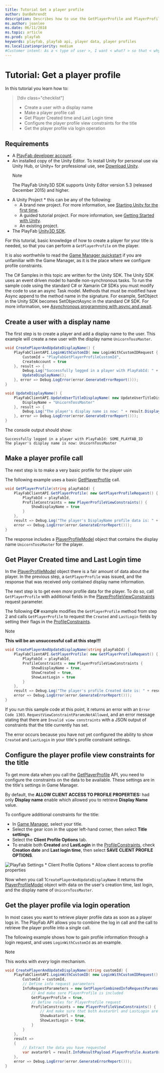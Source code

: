 ```yaml
---
title: Tutorial Get a player profile
author: DanBehrendt
description: Describes how to use the GetPlayerProfile and PlayerProfileViewConstraints APIs to retrieve player profile data.
ms.author: joanlee
ms.date: 06/11/2018
ms.topic: article
ms.prod: playfab
keywords: playfab, playfab api, player data, player profiles
ms.localizationpriority: medium
#Customer intent: As a < type of user >, I want < what? > so that < why? >
---
```


# Tutorial: Get a player profile

In this tutorial you learn how to:

> [!div class="checklist"]
> * Create a user with a display name
> * Make a player profile call
> * Get Player Created time and Last Login time
> * Configure the player profile view constraints for the title
> * Get the player profile via login operation

## Requirements

* A [PlayFab developer account](https://developer.playfab.com/en-us/sign-up).
* An installed copy of the Unity Editor. To install Unity for personal use via Unity Hub, or Unity+ for professional use, see [Download Unity](https://unity3d.com/get-unity/download).
  > [!NOTE]
  > The PlayFab Unity3D SDK supports Unity Editor version 5.3 (released December 2015) and higher.
* A Unity Project * this can be any of the following:
  * A brand new project. For more information, see [Starting Unity for the first time](https://docs.unity3d.com/Manual/GettingStarted.html).
  * A guided tutorial project. For more information, see [Getting Started with Unity](https://learn.unity.com/).
  * An existing project.
* The PlayFab [Unity3D SDK](../../../sdks/unity3d/index.md).

For this tutorial, basic knowledge of how to create a player for your title is needed, so that you can perform a `GetPlayerProfile` on the player.

It is also worthwhile to read the [Game Manager quickstart](../../../gamemanager/quickstart.md) if you are unfamiliar with the Game Manager, as it is the place where we configure profile constraints.

The C# Samples in this topic are written for the Unity SDK. The Unity SDK uses an event driven model to handle non-synchronous tasks. To run the sample code using the standard C# or Xamarin C# SDKs you must modify the code to use an async Task model. Methods that must be modified have Async append to the method name in the signature. For example, SetObject in the Unity SDK becomes SetObjectAsync in the standard C# SDK. For more information, see [Asynchronous programming with async and await](/dotnet/csharp/programming-guide/concepts/async/).

## Create a user with a display name

The first step is to create a player and add a display name to the user. This example will create a new user with the display name `UnicornTossMaster`.

```csharp
void CreatePlayerAndUpdateDisplayName() {
    PlayFabClientAPI.LoginWithCustomID( new LoginWithCustomIDRequest {
        CustomId = "PlayFabGetPlayerProfileCustomId",
        CreateAccount = true
    }, result => {
        Debug.Log("Successfully logged in a player with PlayFabId: " + result.PlayFabId);
        UpdateDisplayName();
    }, error => Debug.LogError(error.GenerateErrorReport()));
}

void UpdateDisplayName() {
    PlayFabClientAPI.UpdateUserTitleDisplayName( new UpdateUserTitleDisplayNameRequest {
        DisplayName = "UnicornTossMaster"
    }, result => {
        Debug.Log("The player's display name is now: " + result.DisplayName);
    }, error => Debug.LogError(error.GenerateErrorReport()));
}
```

The console output should show:

```
Successfully logged in a player with PlayFabId: SOME_PLAYFAB_ID
The player's display name is now: UnicornTossMaster
```

## Make a player profile call

The next step is to make a very basic profile for the player usin

The following example uses a basic [GetPlayerProfile](xref:titleid.playfabapi.com.server.accountmanagement.getplayerprofile) call.

```csharp
void GetPlayerProfile(string playFabId) {
    PlayFabClientAPI.GetPlayerProfile( new GetPlayerProfileRequest() {
        PlayFabId = playFabId,
        ProfileConstraints = new PlayerProfileViewConstraints() {
            ShowDisplayName = true
        }
    },
    result => Debug.Log("The player's DisplayName profile data is: " + result.PlayerProfile.DisplayName),
    error => Debug.LogError(error.GenerateErrorReport()));
}
```

The response includes a [PlayerProfileModel](xref:titleid.playfabapi.com.server.accountmanagement.getplayerprofile#playerprofilemodel) object that contains the display name `UnicornTossMaster` for the player.

## Get Player Created time and Last Login time

In the [PlayerProfileModel](xref:titleid.playfabapi.com.server.accountmanagement.getplayerprofile#playerprofilemodel) object there is a fair amount of data about the player. In the previous step, a `GetPlayerProfile` was issued, and the response that was received only contained display name information.

The next step is to get even *more* profile data for the player. To do so, call `GetPlayerProfile` with additional fields in the [PlayerProfileViewConstraints](xref:titleid.playfabapi.com.server.accountmanagement.getplayerprofile#playerprofileviewconstraints) request parameter.

The following **C#** example modifies the `GetPlayerProfile` method from step 2 and calls `GetPlayerProfile` to request the `Created` and `LastLogin` fields by setting their flags in the [ProfileConstraints](xref:titleid.playfabapi.com.server.accountmanagement.getplayerprofile#playerprofileviewconstraints).

> [!NOTE]
> **This will be an unsuccessful call at this step!!!**

```csharp
void CreatePlayerAndUpdateDisplayName(string playFabId) {
    PlayFabClientAPI.GetPlayerProfile( new GetPlayerProfileRequest() {
        PlayFabId = playFabId,
        ProfileConstraints = new PlayerProfileViewConstraints {
            ShowDisplayName = true,
            ShowCreated = true,
            ShowLastLogin = true
        }
    },
    result => Debug.Log("The player's profile Created date is: " + result.PlayerProfile.Created),
    error => Debug.LogError(error.GenerateErrorReport()));
}
```

If you run this sample code at this point, it returns an error with an `Error Code 1303`. `RequestViewConstraintParamsNotAllowed`, and an error message stating that there are `Invalid view constraints` with a JSON output of constraints that the title currently has set.

The error occurs because you have not yet configured the ability to show `Created` and `LastLogin` in your title's profile constraint settings.

## Configure the player profile view constraints for the title

To get more data when you call the [GetPlayerProfile](xref:titleid.playfabapi.com.server.accountmanagement.getplayerprofile) API, you need to configure the constraints on the data to be available. These settings are in the title's settings in Game Manager.

By default, the **ALLOW CLIENT ACCESS TO PROFILE PROPERTIES:** had only **Display name** enable which allowed you to retrieve **Display Name** value.

To configure additional constraints for the title:

* In [Game Manager](https://developer.playfab.com/en-US/login), select your title.
* Select the gear icon in the upper left-hand corner, then select **Title settings**.
* Select the **Client Profile Options** tab.
* To enable both **Created** and **LastLogin** in the [ProfileConstraints](xref:titleid.playfabapi.com.server.accountmanagement.getplayerprofile#playerprofileviewconstraints), check **Creation date** and **Last login time**, then select **SAVE CLIENT PROFILE OPTIONS**.

![PlayFab Settings * Client Profile Options * Allow client access to profile properties](media/tutorials/playfab-allow-client-access-to-profile-properties.png)  

Now when you call 1`CreatePlayerAndUpdateDisplayName` it returns the [PlayerProfileModel](xref:titleid.playfabapi.com.server.accountmanagement.getplayerprofile#playerprofilemodel) object with data on the user's creation time, last login, and the display name of `UnicornTossMaster`.

## Get the player profile via login operation

In most cases you want to retrieve player profile data as soon as a player logs in. The PlayFab API allows you to combine the log in call and the call to retrieve the player profile into a single call.

The following example shows how to gain profile information through a login request, and uses `LoginWithCustomId` as an example.

> [!NOTE]
> This works with *every* login mechanism.

```csharp
void CreatePlayerAndUpdateDisplayName(string customId) {
    PlayFabClientAPI.LoginWithCustomID( new LoginWithCustomIDRequest() {
        CustomId = customId,
        // Define info request parameters
        InfoRequestParameters = new GetPlayerCombinedInfoRequestParams() {
            // And make sure PlayerProfile is included
            GetPlayerProfile = true,
            // Define rules for PlayerProfile request
            ProfileConstraints = new PlayerProfileViewConstraints() {
                // And make sure that both AvatarUrl and LastLogin are included.
                ShowAvatarUrl = true,
                ShowLastLogin = true,
            }
        }
    },
    result =>
    {
        // Extract the data you have requested
        var avatarUrl = result.InfoResultPayload.PlayerProfile.AvatarUrl;
    },
    error => Debug.LogError(error.GenerateErrorReport()));
}
```
 
